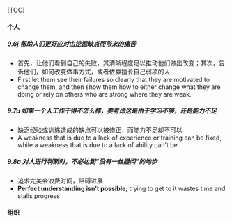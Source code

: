[TOC]



#### 个人

##### 9.6j 帮助人们更好应对由挖掘缺点而带来的痛苦

* 首先，让他们看到自己的失败，其清晰程度足以推动他们做出改变；其次，告诉他们，如何改变做事方式，或者依靠擅长自己弱项的人
* First let them see their failures so clearly that they are motivated to change them, and then show them how to either change what they are doing or rely on others who are strong where they are weak.

##### 9.7a 如果一个人工作干得不怎么样，要考虑这是由于学习不够，还是能力不足

* 缺乏经验或训练造成的缺点可以被修正，而能力不足却不可以
* A weakness that is due to a lack of experience or training can be fixed, while a weakness that is due to a lack of ability can’t be

##### 9.8a 对人进行判断时，不必达到“没有一丝疑问”的地步

* 追求完美会浪费时间，阻碍进展
* **Perfect understanding isn’t possible**; trying to get to it wastes time and stalls progress

#### 组织



